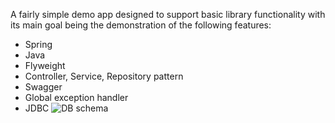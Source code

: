 A fairly simple demo app designed to support basic library functionality with its main goal being the demonstration of the following features:
- Spring
- Java
- Flyweight
- Controller, Service, Repository pattern
- Swagger
- Global exception handler
- JDBC
![DB schema](https://github.com/user-attachments/assets/5fae0a74-bf97-470d-aaed-e96299aef21a)
